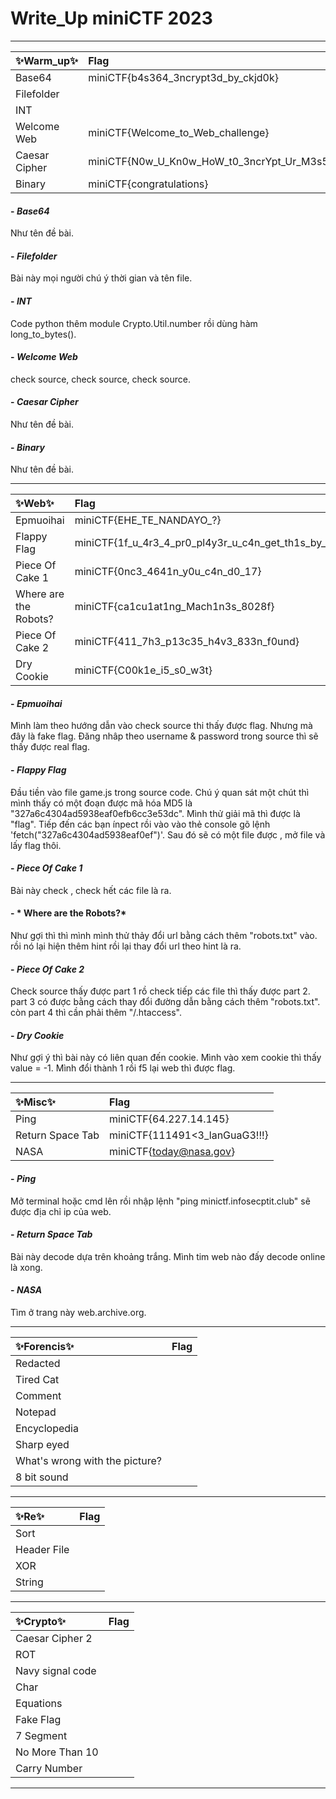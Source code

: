 # Write_Up miniCTF 2023
***
|✨Warm_up✨|Flag|                
|:---|:---|
|Base64 |miniCTF{b4s364_3ncrypt3d_by_ckjd0k}|
|Filefolder||
|INT||
|Welcome Web |miniCTF{Welcome_to_Web_challenge}|
|Caesar Cipher |miniCTF{N0w_U_Kn0w_HoW_t0_3ncrYpt_Ur_M3s54g3}|
|Binary|miniCTF{congratulations}|
#### - *Base64*
  Như tên đề bài.
#### - *Filefolder*
  Bài này mọi người chú ý thời gian và tên file.
#### - *INT*
  Code python thêm module Crypto.Util.number rồi dùng hàm long_to_bytes().
#### - *Welcome Web*
  check source, check source, check source.
#### - *Caesar Cipher*
  Như tên đề bài.
#### - *Binary*
  Như tên đề bài.

  
  
***
|✨Web✨|Flag|              
|:---|:---|
|Epmuoihai |miniCTF{EHE_TE_NANDAYO_?}|
|Flappy Flag |miniCTF{1f_u_4r3_4_pr0_pl4y3r_u_c4n_get_th1s_by_IDOR}|
|Piece Of Cake 1 |miniCTF{0nc3_4641n_y0u_c4n_d0_17}|
|Where are the Robots? |miniCTF{ca1cu1at1ng_Mach1n3s_8028f}|
| Piece Of Cake 2 |miniCTF{411_7h3_p13c35_h4v3_833n_f0und}|
| Dry Cookie |miniCTF{C00k1e_i5_s0_w3t}|

#### - *Epmuoihai*
  Mình làm theo hướng dẫn vào check source thi thấy được flag. Nhưng mà đây là fake flag. Đăng nhâp theo username & password trong source thì sẽ thấy được real flag.
#### - *Flappy Flag*
  Đầu tiền vào file game.js trong source code. Chú ý quan sát một chút thì mình thấy có một đoạn được mã hóa MD5 là "327a6c4304ad5938eaf0efb6cc3e53dc". Mình thử giải mã thì được là "flag". Tiếp đến các bạn ínpect rồi vào vào thẻ console gõ lệnh 'fetch("327a6c4304ad5938eaf0ef")'. Sau đó sẽ có một file được , mở file và lấy flag thôi.
#### - *Piece Of Cake 1*
  Bài này check , check hết các file là ra.
#### - * Where are the Robots?*
  Như gợi thì thì mình mình thử thảy đổi url bằng cách thêm "robots.txt" vào. rồi nó lại hiện thêm hint rồi lại thay đổi url theo hint là ra.
#### - *Piece Of Cake 2*
  Check source thấy được part 1 rồ check tiếp các file thì thấy được part 2. part 3 có được bằng cách thay đổi đường dẫn bằng cách thêm "robots.txt". còn part 4 thì cần phải thêm "/.htaccess".
#### - *Dry Cookie*
  Như gợi ý thì bài này có liên quan đến cookie. Mình vào xem cookie thì thấy value = -1. Mình đổi thành 1 rồi f5 lại web thì được flag.

  
***
|✨Misc✨|Flag|
|:---|:---|
|Ping|miniCTF{64.227.14.145}|
|Return Space Tab |miniCTF{111491<3_lanGuaG3!!!} |
|NASA|miniCTF{today@nasa.gov}|

#### - *Ping*
  Mở terminal hoặc cmd lên rồi nhập lệnh "ping minictf.infosecptit.club" sẽ được địa chỉ ip của web.
#### - *Return Space Tab*
  Bài này decode dựa trên khoảng trắng. Mình tim web nào đấy decode online là xong.
#### - *NASA*
  Tìm ở trang này web.archive.org.

***
|✨Forencis✨|Flag|              
|:---|:---|
|Redacted ||
|Tired Cat ||
|Comment ||
|Notepad ||
|Encyclopedia ||
|Sharp eyed ||
|What's wrong with the picture? ||
|8 bit sound ||
***
|✨Re✨|Flag|              
|:---|:---|
|Sort ||
|Header File ||
|XOR ||
|String ||
***
|✨Crypto✨|Flag|              
|:---|:---|
|Caesar Cipher 2  ||
|ROT||
|Navy signal code ||
|Char ||
|Equations ||
|Fake Flag ||
|7 Segment ||
|No More Than 10 ||
|Carry Number ||
***

